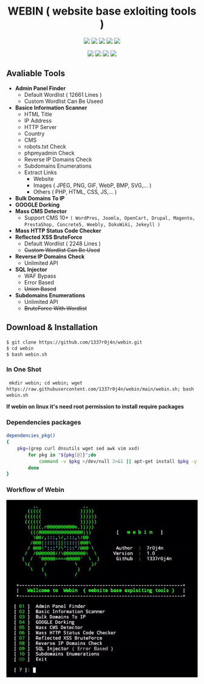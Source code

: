 <h1 align="center"> WEBIN ( website base exloiting tools )</h1>

<p align="center">
<img src="https://img.shields.io/badge/Version-1.0-purple?style=for-the-badge">
<img src="https://img.shields.io/github/license/1337r0j4n/webin?style=for-the-badge">
<img src="https://img.shields.io/github/stars/1337r0j4n/webin?style=for-the-badge">
<img src="https://img.shields.io/github/forks/1337r0j4n/webin?color=orange&style=for-the-badge">
<img src="https://img.shields.io/github/issues/1337r0j4n/webin?color=pink&style=for-the-badge">
</p>

<p align="center">
<img src="https://img.shields.io/badge/Open%20Source-Yes-darkcyan?style=for-the-badge">
<img src="https://img.shields.io/badge/Written%20In-Bash-darkblue?style=for-the-badge">
<img src="https://img.shields.io/badge/author%20-1337r0j4n-brown?style=for-the-badge">
<img src="https://api.visitorbadge.io/api/visitors?path=https%3A%2F%2Fgithub.com%2F1337r0j4n%2Fwebin&countColor=%23263759">
</p>

## Avaliable Tools
- **Admin Panel Finder**
  - Default Wordlist ( 12661 Lines )
  - Custom Wordlist Can Be Useed
- **Basice Information Scanner**
  - HTML Title
  - IP Address
  - HTTP Server
  - Country
  - CMS
  - robots.txt Check
  - phpmyadmin Check
  - Reverse IP Domains Check
  - Subdomains Enumerations
  - Extract Links
     - Website
     - Images ( JPEG, PNG, GIF, WebP, BMP, SVG,... ) 
     - Others ( PHP, HTML, CSS, JS,... )
- **Bulk Domains To IP**
- **GOOGLE Dorking**
- **Mass CMS Detector**
  - Support CMS 10+ ```( WordPres, Joomla, OpenCart, Drupal, Magento, PrestaShop, Concrete5, Weebly, DokuWiki, Jekeyll )```
- **Mass HTTP Status Code Checker**
- **Reflected XSS BruteForce**
  - Default Wordlist ( 2248 Lines )
  - ~~Custom Wordlist Can Be Used~~
- **Reverse IP Domains Check**
  - Unlimited API
- **SQL Injector**
  - WAF Bypass
  - Error Based  
  - ~~Union Based~~
- **Subdomains Enumerations**
  - Unlimited API
  - ~~BruteForce With Wordlist~~
## Download & Installation
```
$ git clone https://github.com/1337r0j4n/webin.git
$ cd webin
$ bash webin.sh
```
### In One Shot
```
 mkdir webin; cd webin; wget https://raw.githubusercontent.com/1337r0j4n/webin/main/webin.sh; bash webin.sh
```

**If webin on linux it's need root permission to install require packages**
### Dependencies packages
```bash
dependencies_pkg()
{
    pkg=(grep curl dnsutils wget sed awk vim xxd)
        for pkg in "${pkg[@]}";do
            command -v $pkg >/dev/null 2>&1 || apt-get install $pkg -y
        done
}
```
### Workflow of Webin 
<p align="center">
<img src="https://raw.githubusercontent.com/1337r0j4n/webin/main/demo.gif">
</p>


